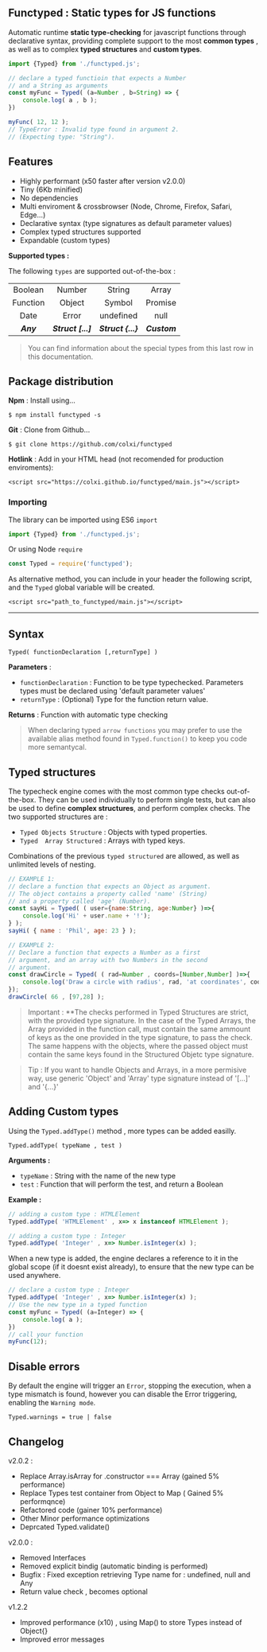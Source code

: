 ## Functyped : Static types for JS functions

Automatic runtime  **static type-checking** for javascript functions through declarative syntax, providing  complete support to the most **common types** ,  as well as to complex **typed structures** and **custom types**.

```javascript
import {Typed} from './functyped.js';

// declare a typed functioin that expects a Number 
// and a String as arguments 
const myFunc = Typed( (a=Number , b=String) => {
    console.log( a , b );
})

myFunc( 12, 12 );
// TypeError : Invalid type found in argument 2. 
// (Expecting type: "String").
```

## Features
- Highly performant (x50 faster after version v2.0.0)
- Tiny (6Kb minified)
- No dependencies
- Multi enviroment & crossbrowser (Node, Chrome, Firefox, Safari, Edge...)
- Declarative syntax (type signatures as default parameter values)
- Complex typed structures supported
- Expandable (custom types)

**Supported types :**

The following  `types` are supported out-of-the-box :

<table align="center">
    <tr>
        <td align="center">Boolean</td>
        <td align="center">Number</td>
        <td align="center">String</td>
        <td align="center">Array</td>
    </tr>
    <tr>
        <td align="center">Function</td>
        <td align="center">Object</td>
        <td align="center">Symbol</td>
        <td align="center">Promise</td>
    </tr>
    <tr>
        <td align="center">Date</td>
        <td align="center">Error</td>
        <td align="center">undefined</td>
        <td align="center">null</td>
    </tr>
    <tr style="font-weight: bold; font-style: italic;">
        <td align="center">Any</td>
        <td align="center">Struct [...]</td>
        <td align="center">Struct {...}</td>
        <td align="center">Custom</td>
    </tr>
</table>

> You can find information about the special types from this last row in this documentation.


## Package distribution 

**Npm** : Install using... 
```
$ npm install functyped -s
```

**Git** : Clone from Github...
```
$ git clone https://github.com/colxi/functyped
```
**Hotlink** : Add in your HTML head (not recomended for production enviroments):
```
<script src="https://colxi.github.io/functyped/main.js"></script>
```

### Importing 
The library can be imported using ES6 `import`
``` javascript
import {Typed} from './functyped.js';
```

Or using  Node `require`

```javascript
const Typed = require('functyped');
```

As alternative method, you can include in your header the following script, and the `Typed` global variable will be created.
```
<script src="path_to_functyped/main.js"></script>
```


---
## Syntax
```
Typed( functionDeclaration [,returnType] )
```

**Parameters** :
- `functionDeclaration` : Function to be type typechecked. Parameters types must be declared using 'default parameter values' 
- `returnType` : (Optional) Type for the function return value.

**Returns** :
Function with automatic type checking

> When declaring typed `arrow functions` you may prefer to use the  available alias method found in  `Typed.function()` to keep you code more semantycal. 


## Typed structures
The typecheck engine comes with the most common type checks out-of-the-box. They can be used individually to perform single tests, but can also be used to define **complex structures**, and perform complex checks. The two supported structures are :

 - `Typed Objects Structure` : Objects with typed properties.
 - `Typed  Array Structured` : Arrays with typed keys.
 
 Combinations of the previous `typed structured` are allowed, as well as unlimited levels of nesting.


```javascript
// EXAMPLE 1:  
// declare a function that expects an Object as argument. 
// The object contains a property called 'name' (String) 
// and a property called 'age' (Number).
const sayHi = Typed( ( user={name:String, age:Number} )=>{
    console.log('Hi' + user.name + '!');
} );
sayHi( { name : 'Phil', age: 23 } );

// EXAMPLE 2: 
// Declare a function that expects a Number as a first 
// argument, and an array with two Numbers in the second 
// argument.
const drawCircle = Typed( ( rad=Number , coords=[Number,Number] )=>{
    console.log('Draw a circle with radius', rad, 'at coordinates', coords);
});
drawCircle( 66 , [97,28] );
```


> Important : **The checks performed in Typed Structures are strict, with the provided type signature. In the case of the Typed Arrays, the Array provided in the function call, must contain the same ammount of keys as the one provided in the type signature, to pass the check. The same happens with the objects, where the passed object must contain the same keys found in the Structured Objetc type signature.

> Tip : If you want to handle Objects and Arrays, in a more permisive way, use generic 'Object' and 'Array' type signature instead of  '[...]' and '{...}' 


## Adding Custom types
Using the `Typed.addType()` method , more types can be added easilly.

```
Typed.addType( typeName , test )
```
**Arguments :**
- `typeName` : String with the name of the new type
- `test` : Function that will perform the test, and return a Boolean

**Example :**
```javascript
// adding a custom type : HTMLElement
Typed.addType( 'HTMLElement' , x=> x instanceof HTMLElement );

// adding a custom type : Integer
Typed.addType( 'Integer' , x=> Number.isInteger(x) );
```
When a new type is added, the engine declares a reference to it in the global scope (if it doesnt exist already), to ensure that the new type can be used anywhere.

```javascript
// declare a custom type : Integer
Typed.addType( 'Integer' , x=> Number.isInteger(x) );
// Use the new type in a typed function
const myFunc = Typed( (a=Integer) => {
    console.log( a );
})
// call your function
myFunc(12);
```


## Disable errors

By default the engine will trigger an `Error`, stopping the execution, when a type mismatch is found, however you can disable the Error triggering, enabling the  `Warning mode`. 

```
Typed.warnings = true | false
```






## Changelog
v2.0.2 :
- Replace Array.isArray for .constructor === Array (gained 5% performance)
- Replace Types test container from Object to Map ( Gained 5% performqnce)
- Refactored code (gainer 10% performance)
- Other Minor performance optimizations
- Deprcated Typed.validate()


v2.0.0 :
- Removed Interfaces
- Removed explicit bindig (automatic binding is performed)
- Bugfix : Fixed exception retrieving Type name for : undefined, null and Any
- Return value check , becomes optional

v1.2.2
- Improved performance (x10) , using Map() to store Types instead of Object{}
- Improved error messages